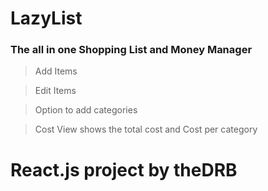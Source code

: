 # LazyList
### The all in one Shopping List and Money Manager

>Add Items

>Edit Items

>Option to add categories

>Cost View shows the total cost and Cost per category


# React.js project by theDRB



